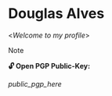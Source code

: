# Douglas Alves
<*Welcome to my profile*>

> [!NOTE]
> **🔓 Open PGP Public-Key:**
> 
> _public_pgp_here_
>





<!-- ## My Stacks -->

<!-- ![](https://cdn.jsdelivr.net/gh/devicons/devicon@latest/icons/csharp/csharp-line.svg) -->
